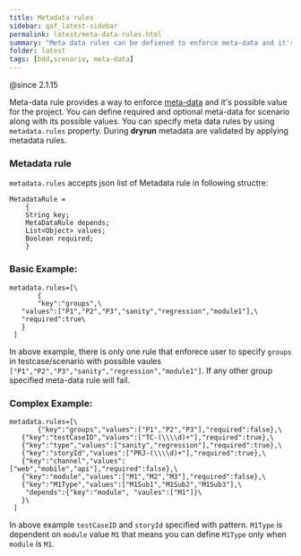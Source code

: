 ```yaml
---
title: Metadata rules
sidebar: qaf_latest-sidebar
permalink: latest/meta-data-rules.html
summary: "Meta data rules can be defiened to enforce meta-data and it's possible value for the project"
folder: latest
tags: [bdd,scenario, meta-data]
---
```


@since 2.1.15

Meta-data rule provides a way to enforce [meta-data](scenario-meta-data.html) and it's possible value for the project. 
You can define required and optional meta-data for scenario along with its possible values. 
You can specify meta data rules by using `metadata.rules` property. 
During **dryrun** metadata are validated by applying metadata rules.
### Metadata rule
 `metadata.rules` accepts json list of Metadata rule in following structre:
```
MetadataRule =
	{
	String key;
	MetaDataRule depends;
	List<Object> values;
	Boolean required;
	}
 ```
 ### Basic Example:
 ```
 metadata.rules=[\
 		{
 		"key":"groups",\
  	"values":["P1","P2","P3","sanity","regression","module1"],\
  	"required":true\
  	}
  ]
  ```
  In above example, there is only one rule that enforece user to specify `groups` in testcase/scenario with possible vaules `["P1","P2","P3","sanity","regression","module1"]`.
  If any other group specified meta-data rule will fail.
  
 ### Complex Example:
 ```
 metadata.rules=[\
 		{"key":"groups","values":["P1","P2","P3"],"required":false},\
    {"key":"testCaseID","values":["TC-(\\\\d)+"],"required":true},\
    {"key":"type","values":["sanity","regression"],"required":true},\
    {"key":"storyId","values":["PRJ-(\\\\d)+"],"required":true},\
    {"key":"channel","values":["web","mobile","api"],"required":false},\
    {"key":"module","values":["M1","M2","M3"],"required":false},\
    {"key":"M1Type","values":["M1Sub1","M1Sub2","M1Sub3"],\
  	 "depends":{"key":"module", "vaules":["M1"]}\
  	}\
  ]
  ```
  In above example `testCaseID` and `storyId` specified with pattern. `M1Type` is dependent on `module` value `M1` that means 
  you can define `M1Type` only when `module` is `M1`.
  
  
